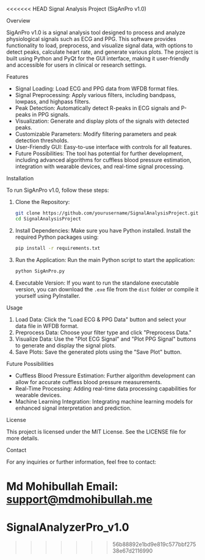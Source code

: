 <<<<<<< HEAD
Signal Analysis Project (SigAnPro v1.0)

Overview

SigAnPro v1.0 is a signal analysis tool designed to process and analyze physiological signals such as ECG and PPG. This software provides functionality to load, preprocess, and visualize signal data, with options to detect peaks, calculate heart rate, and generate various plots. The project is built using Python and PyQt for the GUI interface, making it user-friendly and accessible for users in clinical or research settings.

Features

- Signal Loading: Load ECG and PPG data from WFDB format files.
- Signal Preprocessing: Apply various filters, including bandpass, lowpass, and highpass filters.
- Peak Detection: Automatically detect R-peaks in ECG signals and P-peaks in PPG signals.
- Visualization: Generate and display plots of the signals with detected peaks.
- Customizable Parameters: Modify filtering parameters and peak detection thresholds.
- User-Friendly GUI: Easy-to-use interface with controls for all features.
- Future Possibilities: The tool has potential for further development, including advanced algorithms for cuffless blood pressure estimation, integration with wearable devices, and real-time signal processing.

Installation

To run SigAnPro v1.0, follow these steps:

1. Clone the Repository:
   ```bash
   git clone https://github.com/yourusername/SignalAnalysisProject.git
   cd SignalAnalysisProject
   ```

2. Install Dependencies:
   Make sure you have Python installed. Install the required Python packages using:
   ```bash
   pip install -r requirements.txt
   ```

3. Run the Application:
   Run the main Python script to start the application:
   ```bash
   python SigAnPro.py
   ```

4. Executable Version:
   If you want to run the standalone executable version, you can download the `.exe` file from the `dist` folder or compile it yourself using PyInstaller.

Usage

1. Load Data: Click the "Load ECG & PPG Data" button and select your data file in WFDB format.
2. Preprocess Data: Choose your filter type and click "Preprocess Data."
3. Visualize Data: Use the "Plot ECG Signal" and "Plot PPG Signal" buttons to generate and display the signal plots.
4. Save Plots: Save the generated plots using the "Save Plot" button.

Future Possibilities

- Cuffless Blood Pressure Estimation: Further algorithm development can allow for accurate cuffless blood pressure measurements.
- Real-Time Processing: Adding real-time data processing capabilities for wearable devices.
- Machine Learning Integration: Integrating machine learning models for enhanced signal interpretation and prediction.

License

This project is licensed under the MIT License. See the LICENSE file for more details.

Contact

For any inquiries or further information, feel free to contact:

Md Mohibullah 
Email: support@mdmohibullah.me
=======
# SignalAnalyzerPro_v1.0
>>>>>>> 56b88892e1bd9e819c577bbf27538e67d2116990
